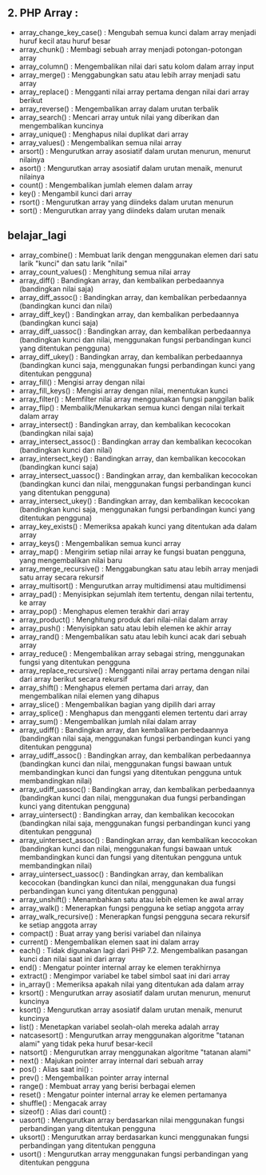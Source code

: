## 2. PHP Array :
- array_change_key_case()  :   Mengubah semua kunci dalam array menjadi huruf kecil atau huruf besar
- array_chunk()  :   Membagi sebuah array menjadi potongan-potongan array
- array_column()  :   Mengembalikan nilai dari satu kolom dalam array input
- array_merge()  :   Menggabungkan satu atau lebih array menjadi satu array
- array_replace()  :   Mengganti nilai array pertama dengan nilai dari array berikut
- array_reverse()  :   Mengembalikan array dalam urutan terbalik
- array_search()  :   Mencari array untuk nilai yang diberikan dan mengembalikan kuncinya
- array_unique()  :   Menghapus nilai duplikat dari array
- array_values()  :   Mengembalikan semua nilai array
- arsort()  :   Mengurutkan array asosiatif dalam urutan menurun, menurut nilainya
- asort()  :   Mengurutkan array asosiatif dalam urutan menaik, menurut nilainya
- count()  :   Mengembalikan jumlah elemen dalam array
- key()  :   Mengambil kunci dari array
- rsort()  :   Mengurutkan array yang diindeks dalam urutan menurun
- sort()  :   Mengurutkan array yang diindeks dalam urutan menaik

## belajar_lagi
- array_combine()  :   Membuat larik dengan menggunakan elemen dari satu larik "kunci" dan satu larik "nilai"
- array_count_values()  :   Menghitung semua nilai array
- array_diff()  :   Bandingkan array, dan kembalikan perbedaannya (bandingkan nilai saja)
- array_diff_assoc()  :   Bandingkan array, dan kembalikan perbedaannya (bandingkan kunci dan nilai)
- array_diff_key()  :   Bandingkan array, dan kembalikan perbedaannya (bandingkan kunci saja)
- array_diff_uassoc()  :   Bandingkan array, dan kembalikan perbedaannya (bandingkan kunci dan nilai, menggunakan fungsi perbandingan kunci yang ditentukan pengguna)
- array_diff_ukey()  :   Bandingkan array, dan kembalikan perbedaannya (bandingkan kunci saja, menggunakan fungsi perbandingan kunci yang ditentukan pengguna)
- array_fill()  :   Mengisi array dengan nilai
- array_fill_keys()  :   Mengisi array dengan nilai, menentukan kunci
- array_filter()  :   Memfilter nilai array menggunakan fungsi panggilan balik
- array_flip()  :   Membalik/Menukarkan semua kunci dengan nilai terkait dalam array
- array_intersect()  :   Bandingkan array, dan kembalikan kecocokan (bandingkan nilai saja)
- array_intersect_assoc()  :   Bandingkan array dan kembalikan kecocokan (bandingkan kunci dan nilai)
- array_intersect_key()  :   Bandingkan array, dan kembalikan kecocokan (bandingkan kunci saja)
- array_intersect_uassoc()  :   Bandingkan array, dan kembalikan kecocokan (bandingkan kunci dan nilai, menggunakan fungsi perbandingan kunci yang ditentukan pengguna)
- array_intersect_ukey()  :   Bandingkan array, dan kembalikan kecocokan (bandingkan kunci saja, menggunakan fungsi perbandingan kunci yang ditentukan pengguna)
- array_key_exists()  :   Memeriksa apakah kunci yang ditentukan ada dalam array
- array_keys()  :   Mengembalikan semua kunci array
- array_map()  :   Mengirim setiap nilai array ke fungsi buatan pengguna, yang mengembalikan nilai baru
- array_merge_recursive()  :   Menggabungkan satu atau lebih array menjadi satu array secara rekursif
- array_multisort()  :   Mengurutkan array multidimensi atau multidimensi
- array_pad()  :   Menyisipkan sejumlah item tertentu, dengan nilai tertentu, ke array
- array_pop()  :   Menghapus elemen terakhir dari array
- array_product()  :   Menghitung produk dari nilai-nilai dalam array
- array_push()  :   Menyisipkan satu atau lebih elemen ke akhir array
- array_rand()  :   Mengembalikan satu atau lebih kunci acak dari sebuah array
- array_reduce()  :   Mengembalikan array sebagai string, menggunakan fungsi yang ditentukan pengguna
- array_replace_recursive()  :   Mengganti nilai array pertama dengan nilai dari array berikut secara rekursif
- array_shift()  :   Menghapus elemen pertama dari array, dan mengembalikan nilai elemen yang dihapus
- array_slice()  :   Mengembalikan bagian yang dipilih dari array
- array_splice()  :   Menghapus dan mengganti elemen tertentu dari array
- array_sum()  :   Mengembalikan jumlah nilai dalam array
- array_udiff()  :   Bandingkan array, dan kembalikan perbedaannya (bandingkan nilai saja, menggunakan fungsi perbandingan kunci yang ditentukan pengguna)
- array_udiff_assoc()  :   Bandingkan array, dan kembalikan perbedaannya (bandingkan kunci dan nilai, menggunakan fungsi bawaan untuk membandingkan kunci dan fungsi yang ditentukan pengguna untuk membandingkan nilai)
- array_udiff_uassoc()  :   Bandingkan array, dan kembalikan perbedaannya (bandingkan kunci dan nilai, menggunakan dua fungsi perbandingan kunci yang ditentukan pengguna)
- array_uintersect()  :   Bandingkan array, dan kembalikan kecocokan (bandingkan nilai saja, menggunakan fungsi perbandingan kunci yang ditentukan pengguna)
- array_uintersect_assoc()  :   Bandingkan array, dan kembalikan kecocokan (bandingkan kunci dan nilai, menggunakan fungsi bawaan untuk membandingkan kunci dan fungsi yang ditentukan pengguna untuk membandingkan nilai)
- array_uintersect_uassoc()  :   Bandingkan array, dan kembalikan kecocokan (bandingkan kunci dan nilai, menggunakan dua fungsi perbandingan kunci yang ditentukan pengguna)
- array_unshift()  :   Menambahkan satu atau lebih elemen ke awal array
- array_walk()  :   Menerapkan fungsi pengguna ke setiap anggota array
- array_walk_recursive()  :   Menerapkan fungsi pengguna secara rekursif ke setiap anggota array
- compact()  :   Buat array yang berisi variabel dan nilainya
- current()  :   Mengembalikan elemen saat ini dalam array
- each()  :   Tidak digunakan lagi dari PHP 7.2. Mengembalikan pasangan kunci dan nilai saat ini dari array
- end()  :   Mengatur pointer internal array ke elemen terakhirnya
- extract()  :   Mengimpor variabel ke tabel simbol saat ini dari array
- in_array()  :   Memeriksa apakah nilai yang ditentukan ada dalam array
- krsort()  :   Mengurutkan array asosiatif dalam urutan menurun, menurut kuncinya
- ksort()  :   Mengurutkan array asosiatif dalam urutan menaik, menurut kuncinya
- list()  :   Menetapkan variabel seolah-olah mereka adalah array
- natcasesort()  :   Mengurutkan array menggunakan algoritme "tatanan alami" yang tidak peka huruf besar-kecil
- natsort()  :   Mengurutkan array menggunakan algoritme "tatanan alami"
- next()  :   Majukan pointer array internal dari sebuah array
- pos()  :   Alias saat ini()  :  
- prev()  :   Mengembalikan pointer array internal
- range()  :   Membuat array yang berisi berbagai elemen
- reset()  :   Mengatur pointer internal array ke elemen pertamanya
- shuffle()  :   Mengacak array
- sizeof()  :   Alias dari count()  :  
- uasort()  :   Mengurutkan array berdasarkan nilai menggunakan fungsi perbandingan yang ditentukan pengguna
- uksort()  :   Mengurutkan array berdasarkan kunci menggunakan fungsi perbandingan yang ditentukan pengguna
- usort()  :   Mengurutkan array menggunakan fungsi perbandingan yang ditentukan pengguna
